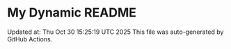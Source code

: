 # My Dynamic README
Updated at: Thu Oct 30 15:25:19 UTC 2025
This file was auto-generated by GitHub Actions.
